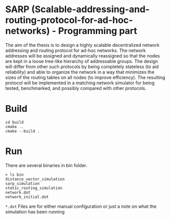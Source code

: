 # SARP (Scalable-addressing-and-routing-protocol-for-ad-hoc-networks) - Programming part
The aim of the thesis is to design a highly scalable decentralized network addressing and routing protocol for ad-hoc networks. The network addresses will be assigned and dynamically reassigned so that the nodes are kept in a loose tree-like hierarchy of addressable groups. The design will differ from other such protocols by being completely stateless (to aid reliability) and able to organize the network in a way that minimizes the sizes of the routing tables on all nodes (to improve efficiency). The resulting protocol will be implemented in a matching network simulator for being tested, benchmarked, and possibly compared with other protocols.

# Build
```
cd build
cmake ..
cmake --build .
```

# Run
There are several binaries in bin folder.
```
> ls bin
distance_vector_simulation
sarp_simulation
static_routing_simulation
network.dot
network_initial.dot
```

`*.dot` Files are for either manual configuration or just a note on what the
simulation has been running

